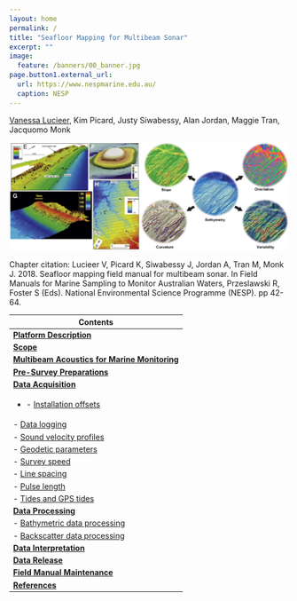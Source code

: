 ```yaml
---
layout: home
permalink: /
title: "Seafloor Mapping for Multibeam Sonar"
excerpt: ""
image:
  feature: /banners/00_banner.jpg
page.button1.external_url:
  url: https://www.nespmarine.edu.au/
  caption: NESP
---
```


[Vanessa Lucieer](mailto:vanessa.lucieer@utas.edu.au), Kim Picard, Justy Siwabessy, Alan Jordan, Maggie Tran, Jacquomo Monk

![](images/MBES.png)

Chapter citation:
Lucieer V, Picard K, Siwabessy J, Jordan A, Tran M, Monk J. 2018. Seafloor mapping field manual for multibeam sonar. In Field Manuals for Marine Sampling to Monitor Australian Waters, Przeslawski R, Foster S (Eds). National Environmental Science Programme (NESP). pp 42-64. 

|  Contents                                                                                                                                       |
|-------------------------------------------------------------------------------------------------------------------------------------------------|
|  **[Platform Description](https://multibeam-echosounder-field-manual.github.io/platform-description)**   
|  __[Scope](https://multibeam-echosounder-field-manual.github.io/scope)__                                                                        |
|  **[Multibeam Acoustics for Marine Monitoring](https://multibeam-echosounder-field-manual.github.io/multibeam-acoustics-for-marine-monitoring)** |
|  **[Pre-Survey Preparations](https://multibeam-echosounder-field-manual.github.io/pre-survey-preparations)**                                   |
|  **[Data Acquisition](https://multibeam-echosounder-field-manual.github.io/data-acquisition)**                                                   |
|     <ul><li>- [Installation offsets](https://multibeam-echosounder-field-manual.github.io/data-acquisition#installation-offsets)</li>                    |
|     - [Data logging](https://multibeam-echosounder-field-manual.github.io/data-acquisition#data-logging)                                     |
|     - [Sound velocity profiles](https://multibeam-echosounder-field-manual.github.io/data-acquisition#sound-velocity-profiles)                |
|     - [Geodetic parameters](https://multibeam-echosounder-field-manual.github.io/data-acquisition#geodetic-parameters)                      |
|     - [Survey speed](https://multibeam-echosounder-field-manual.github.io/data-acquisition#survey-speed)                                  |
|     - [Line spacing](https://multibeam-echosounder-field-manual.github.io/data-acquisition#line-spacing)                                     |
|     - [Pulse length](https://multibeam-echosounder-field-manual.github.io/data-acquisition#pulse-length)                                   |
|     - [Tides and GPS tides](https://multibeam-echosounder-field-manual.github.io/data-acquisition#tides-and-gps-tides)                        |
|  **[Data Processing](https://multibeam-echosounder-field-manual.github.io/data-processing)**                                                    |
|     - [Bathymetric data processing](https://multibeam-echosounder-field-manual.github.io/data-processing#bathymetric-data-processing)         |
|     - [Backscatter data processing](https://multibeam-echosounder-field-manual.github.io/data-processing#backscatter-data-processing)         |
|  **[Data Interpretation](https://multibeam-echosounder-field-manual.github.io/data-interpretation)**                                             |
|  **[Data Release](https://multibeam-echosounder-field-manual.github.io/data-release)**                                                           |
|  **[Field Manual Maintenance](https://multibeam-echosounder-field-manual.github.io/field-manual-maintenance)**                                   |
|  **[References](https://multibeam-echosounder-field-manual.github.io/references)**                                                               |
